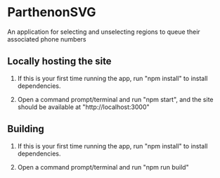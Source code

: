 # ParthenonSVG
An application for selecting and unselecting regions to queue their associated phone numbers

## Locally hosting the site
1) If this is your first time running the app, run "npm install" to install dependencies.

2) Open a command prompt/terminal and run "npm start", and the site should be available at "http://localhost:3000" 

## Building
1) If this is your first time running the app, run "npm install" to install dependencies.

2) Open a command prompt/terminal and run "npm run build"

